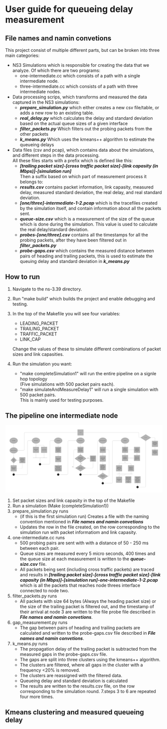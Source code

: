 # User guide for queueing delay measurement

## File names and namin convetions
This project consist of multiple different parts, but can be broken into three
main categories:  
- NS3 Simulations which is responsible for creating the data that we analyze. Of
  which there are two programs:  
    - one-intermediate.cc which consists of a path with a single intermediate
      node.
    - three-intermediate.cc which consists of a path with three intermediate
      nodes.
- Data processing scrips, which transforms and measured the data captured in the
  NS3 simulations:    
    - ***prepare_simulation.py*** which either creates a new csv file/table, or
      adds a new row to an existing table.  
    - ***real_delay.py*** which calculates the delay and standard deviation
      based on the actual queue sizes of a given interface  
    - ***filter_packets.py*** Which filters out the probing packets from the
      other packets   
    - ***k_means.py*** Which uses the kmeans++ algorithm to estimate the
      queueing delays   
- Data files (csv and pcap), which contains data about the simulations, and
  different steps in the data processing.  
    All these files starts with a prefix which is defined like this:  
    - ***[trailing packet size]-[cross traffic packet size]-[link capasity (in
      Mbps)]-[simulation run]***  
    Then a suffix based on which part of measurement process it belongs to:  
    - ***results.csv*** contains packet information, link capasity, measured delay,
      measured standard deviation, the real delay, and real standard deviation.  
    - ***[one/three]-intermediate-1-2.pcap*** which is the tracefiles created by the
      simulation itself, and contain information about all the packets sent. 
    - ***queue-size.csv*** which is a measurement of the size of the queue which is
      done during the simulation. This value is used to calculate the real
      delay/standard deviation.  
    - ***probes-[one/three].csv*** contains all the timestamps for all the probing
      packets, after they have been filtered out in ***filter_packets.py***  
    - ***probe-gaps.csv*** which contains the measured distance between pairs of
      heading and trailing packets, this is used to estimate the queuing delay
      and standard deviation in ***k_means.py***


## How to run   
1. Navigate to the ns-3.39 directory.  
2. Run "make build" which builds the project and enable debugging and testing.  
3. In the top of the Makefile you will see four variables:  
    - LEADING_PACKET  
    - TRAILING_PACKET  
    - TRAFFIC_PACKET  
    - LINK_CAP  

    Change the values of these to simulate different combinations of packet
    sizes and link capasities.
4. Run the simulation you want:
    - "make completeSimulation1" will run the entire pipeline on a signle hop
      topology  
    (Five simulations with 500 packet pairs each).  
    - "make simulateAndMeasureDelay1" will run a single simulation with 500
      packet pairs.   
    This is mainly used for testing purposes.

## The pipeline one intermediate node
![Pipeline](pipeline.png)

1. Set packet sizes and link capasity in the top of the Makefile  
2. Run a simulation (Make (completeSimulation1))  
3. prepare_simulation.py runs 
    - (if this is the first simulation run) Creates a file with the naming convention mentioned in ***File names and namin convetions***  
    - Updates the row in the file created, on the row corresponding to the simulation run with packet informatiom and link capasity.  
3. one-intermediate.cc runs  
    - 500 probing pairs are sent with with a distance of 50 - 250 ms between each pair.  
    - Queue sizes are measured every 5 micro seconds, 400 times and the queue size at each measurement is written to the ***queue-size.csv*** file.  
    - All packets being sent (including cross traffic packets) are traced and results in ***[trailing packet size]-[cross traffic packet size]-[link capasity (in
      Mbps)]-[simulation run]-one-intermediate-1-2.pcap*** which is all the packets that reaches node threes interface connected to node two.  
4. filter_packets.py runs  
    - All packets with size 64 bytes (Always the heading packet size) or the size of the trailing packet is filtered out, and the timestamp of their arrival at node 3 are written to the file probe file described in ***File names and namin convetions***.  
5. gap_measurement.py runs 
    - The gap between pairs of heading and trailing packets are calculated and written to the probe-gaps.csv file described in ***File names and namin convetions***.  
6. k_means.py runs  
    - The propagation delay of the trailing packet is subtracted from the measured gaps in the probe-gaps.csv file.  
    - The gaps are split into three clusters using the kmeans++ algorithm.   
    - The clusters are filtered, where all gaps in the cluster with a frequency <20% is removed.  
    - The clusters are reassigned with the filtered data.  
    - Queueing delay and standard deviation is calculated 
    - The results are written to the results.csv file, on the row corresponding to the simulation round.
7.steps 3 to 6 are repeated four more times.


## Kmeans clustering and measured queueing delay


